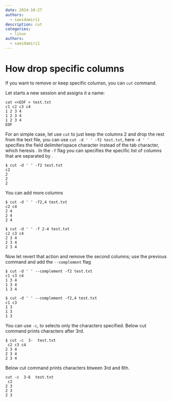 ```yaml
---
date: 2024-10-27
authors:
  - saeidamiri1
description: cut
categories:
  - linux
authors:
  - saeidamiri1
---
```



# How drop specific columns
If you want to remove or keep specific columsn, you can `cut` command. 
<!-- more -->

Let  starts a new session and assigns it a name:
```
cat <<EOF > test.txt
c1 c2 c3 c4 
1 2 3 4
1 2 3 4
1 2 3 4
EOF
```

For an simple case, let use `cut` to just keep the columns 2 and drop the rest from the text file,  you can use `cut -d ' ' -f2 test.txt`, here  `-d ' '` specifies the field delimiter\space character instead of the tab character, which heresis . In the `-f` flag you can specifies the specific list of columns that are separated by . 
```
$ cut -d ' ' -f2 test.txt
c2
2
2
2
```
You can add more columns 
```
$ cut -d ' ' -f2,4 test.txt
c2 c4
2 4
2 4
2 4
```

```
$ cut -d ' ' -f 2-4 test.txt
c2 c3 c4
2 3 4
2 3 4
2 3 4
```


Now let revert that action and remove the second columns; use the previous command and add the `--complement` flag 

```
$ cut -d ' ' --complement -f2 test.txt
c1 c3 c4 
1 3 4
1 3 4
1 3 4
```

```
$ cut -d ' ' --complement -f2,4 test.txt
c1 c3 
1 3
1 3
1 3
```


You can use `-c`, to  selects only the characters specified. 
Below cut command prints characters after 3rd. 

```
$ cut -c  3-  test.txt
 c2 c3 c4 
2 3 4
2 3 4
2 3 4
```

Below cut command prints characters btween 3rd and 6th.   
```
cut -c  3-6  test.txt
 c2 
2 3 
2 3 
2 3 
```
